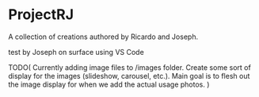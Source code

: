 # ProjectRJ
A collection of creations authored by Ricardo and Joseph.

test by Joseph on surface using VS Code

TODO(
    Currently adding image files to /images folder.
        Create some sort of display for the images (slideshow, carousel, etc.).
        Main goal is to flesh out the image display for when we add the actual usage photos.
)

